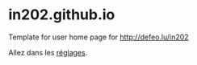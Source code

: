 # in202.github.io
Template for user home page for http://defeo.lu/in202

Allez dans les [réglages](../../settings).
